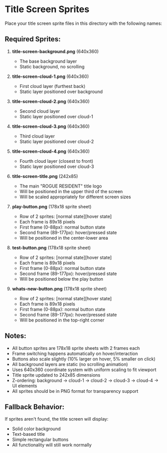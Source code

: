 # Title Screen Sprites

Place your title screen sprite files in this directory with the following names:

## Required Sprites:

1. **title-screen-background.png** (640x360)
   - The base background layer
   - Static background, no scrolling

2. **title-screen-cloud-1.png** (640x360)
   - First cloud layer (furthest back)
   - Static layer positioned over background

3. **title-screen-cloud-2.png** (640x360)
   - Second cloud layer
   - Static layer positioned over cloud-1

4. **title-screen-cloud-3.png** (640x360)
   - Third cloud layer
   - Static layer positioned over cloud-2

5. **title-screen-cloud-4.png** (640x360)
   - Fourth cloud layer (closest to front)
   - Static layer positioned over cloud-3

6. **title-screen-title.png** (242x85)
   - The main "ROGUE RESIDENT" title logo
   - Will be positioned in the upper third of the screen
   - Will be scaled appropriately for different screen sizes

7. **play-button.png** (178x18 sprite sheet)
   - Row of 2 sprites: [normal state][hover state]
   - Each frame is 89x18 pixels
   - First frame (0-88px): normal button state
   - Second frame (89-177px): hover/pressed state
   - Will be positioned in the center-lower area

8. **test-button.png** (178x18 sprite sheet)
   - Row of 2 sprites: [normal state][hover state] 
   - Each frame is 89x18 pixels
   - First frame (0-88px): normal button state
   - Second frame (89-177px): hover/pressed state
   - Will be positioned below the play button

9. **whats-new-button.png** (178x18 sprite sheet)
   - Row of 2 sprites: [normal state][hover state]
   - Each frame is 89x18 pixels
   - First frame (0-88px): normal button state
   - Second frame (89-177px): hover/pressed state
   - Will be positioned in the top-right corner

## Notes:

- All button sprites are 178x18 sprite sheets with 2 frames each
- Frame switching happens automatically on hover/interaction
- Buttons also scale slightly (10% larger on hover, 5% smaller on click)
- All background layers are static (no scrolling animation)
- Uses 640x360 coordinate system with uniform scaling to fit viewport
- Title sprite updated to 242x85 dimensions
- Z-ordering: background → cloud-1 → cloud-2 → cloud-3 → cloud-4 → UI elements
- All sprites should be in PNG format for transparency support

## Fallback Behavior:

If sprites aren't found, the title screen will display:
- Solid color background
- Text-based title
- Simple rectangular buttons
- All functionality will still work normally 